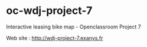 # oc-wdj-project-7
Interactive leasing bike map - Openclassroom Project 7

Web site : http://wdj-project-7.exanys.fr
